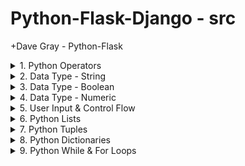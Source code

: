 # Python-Flask-Django - src

+Dave Gray - Python-Flask

<details>
<summary>1. Python Operators </summary>

# Python Operators

```py
# Assignment Operators
name = "Dave"
print(name)

# Arithmetic Operators
a = 2 + 2
b = 4 - 2
c = 24 / 5
d = 24 // 5
e = round(24 / 5)
f = 24 % 5
g = 2 ** 5

print("a", a, "b", b, "c", c, "d", d, "e", e, "f", f, "g", g)

meaning = 42
meaning += 1
print(meaning)
meaning -= 1
print(meaning)
meaning *= 10
print(meaning)
meaning /= 10
print(meaning)
meaning = round(meaning)
print(meaning)

# Comparison Operators
print(2 == 2)
print(2 != 2)
print(3 != 2)
print(10 > 2)
print(10 < 2)
print(10 >= 10)

if meaning > 10:
    print('Right on!')
else:
    print('Not today')

# Ternary Operator
print('Great!') if meaning > 10 else print('Not today')
```

<img width="1136" alt="image" src="https://github.com/omeatai/src-python-flask-django/assets/32337103/5a0fd9b7-aa1b-43a6-9f6b-93698862cb56">

# #END</details>

<details>
<summary>2. Data Type - String </summary>

# Data Type - String

[https://github.com/omeatai/src-python-flask-django/commit/786257d573dc94eea4ad0f451ed2a64fea47244c](https://github.com/omeatai/src-python-flask-django/commit/786257d573dc94eea4ad0f451ed2a64fea47244c)

```py
# String data type

# literal assignment
first = "Dave"
last = "Johnson"

print(first, type(first))
print(type(first) == str)
print(isinstance(first, str))

# constructor function
pizza = str("Pepperoni")
print(pizza, isinstance(pizza, str))

# Concatenation
fullname = first + " " + last
fullname += "!"
print(fullname)

# Casting a number to a string
decade = str(1980)
print(decade, type(decade))
statement = "I like rock music from the " + decade + "s."
print(statement)

# Multiple lines
multiline = '''
Hey, how are you?

I was just checking in.   All good?
                    - Dave
'''
print(multiline)

# Escaping special characters
sentence = 'I\'m back at work!\tHey!\n\nWhere\'s this \\located?'
print(sentence)

# String Methods
first = "Dave"
print(first)
print(first.lower())
print(first.upper())

multiline = "hey, how are you?"
print(multiline)
print(multiline.title())
print(multiline.replace("hey", "Welcome"))
print(len(multiline))
multiline += "                                        "
multiline = "                  " + multiline
print(len(multiline))
print(len(multiline.strip()))
print(len(multiline.lstrip()))
print(len(multiline.rstrip()))

# Build a menu
title = "menu".upper()
print(title.center(20, "="))
print("Coffee".ljust(16, ".") + "$1".rjust(4))
print("Muffin".ljust(16, ".") + "$2".rjust(4))
print("Cheesecake".ljust(16, ".") + "$4".rjust(4))
print("Tea".ljust(16, ".") + "$1".rjust(4))

# string index values
first = "Dave"
print(first[1])
print(first[-1])
print(first[1:-1])
print(first[1:])

# Some methods return boolean data
print(first.startswith("D"))
print(first.endswith("Z"))
```

<img width="1255" alt="image" src="https://github.com/omeatai/src-python-flask-django/assets/32337103/3338cc92-727b-42ef-8921-afd7e43f0e67">

# #END</details>

<details>
<summary>3. Data Type - Boolean </summary>

# Data Type - Boolean

[https://github.com/omeatai/src-python-flask-django/commit/a379210ee24c5a461d223e4e642654c0fa30b462](https://github.com/omeatai/src-python-flask-django/commit/a379210ee24c5a461d223e4e642654c0fa30b462)

```py
# Boolean data type
x = bool(False)
my_value = True

print(type(x))
print(isinstance(my_value, bool))

```

<img width="1255" alt="image" src="https://github.com/omeatai/src-python-flask-django/assets/32337103/397f15c1-ae2c-4dd4-90b9-979c69046bb6">

# #END</details>

<details>
<summary>4. Data Type - Numeric </summary>

# Data Type - Numeric

[https://github.com/omeatai/src-python-flask-django/commit/1586574ec08840c3a77cb2b0d93d8667af4f9ed0](https://github.com/omeatai/src-python-flask-django/commit/1586574ec08840c3a77cb2b0d93d8667af4f9ed0)

```py
# Numeric data types
import math

# integer type
price = 100
best_price = int(80.001)
print(type(price))
print(isinstance(best_price, int))

# float type
gpa = 3.28
y = float(1)
print(type(gpa))
print(isinstance(y, float))

# complex type
comp_value = 5+3j
print(type(comp_value))
print(comp_value.real)
print(comp_value.imag)

# Built-in functions for numbers
gpa = 3.28
print(abs(gpa * -1))
print(round(gpa))
print(round(gpa, 1))
print(math.pi)
print(math.sqrt(64))
print(math.ceil(gpa))
print(math.floor(gpa))

# Casting a string to a number
zipcode = "10001"
zip_value = int(zipcode)
print(type(zip_value))

```

<img width="1255" alt="image" src="https://github.com/omeatai/src-python-flask-django/assets/32337103/28ca3892-458f-498f-b3c7-6cae9a153cd1">

# #END</details>

<details>
<summary>5. User Input & Control Flow </summary>

# User Input & Control Flow

[https://github.com/omeatai/src-python-flask-django/commit/7493f2cdb60aad3ef4098079075f9d7e973dd24a](https://github.com/omeatai/src-python-flask-django/commit/7493f2cdb60aad3ef4098079075f9d7e973dd24a)

```py
import sys
import random
from enum import Enum


class RPS(Enum):
    ROCK = 1
    PAPER = 2
    SCISSORS = 3


player_choice = input(
    "Enter...\n1 for Rock,\n2 for Paper, or \n3 for Scissors:\n\n")

player = int(player_choice)

if player < 1 or player > 3:
    sys.exit("You must enter 1, 2, or 3.")

computer_choice = random.choice("123")
computer = int(computer_choice)

print("")
print(f"You chose {str(RPS(player)).replace("RPS.", "")}.")
print(f"Python chose {str(RPS(computer)).replace("RPS.", "")}.")
print("")

result = (player, computer)

if result == (1, 3) or result == (2, 1) or result == (3, 2):
    print("🥳😜 Congrats! You win!")
elif player == computer:
    print("😎 It's a tie!")
else:
    print("😡 Python wins!")

# References:
# print(RPS(2))           # RPS.PAPER
# print(RPS.ROCK)         # RPS.ROCK
# print(RPS['ROCK'])      # RPS.ROCK
# print(RPS.ROCK.value)   # 1
# sys.exit()

# value = input("Please enter a your name: ")
# print(value)

```

<img width="1255" alt="image" src="https://github.com/omeatai/src-python-flask-django/assets/32337103/81dcb299-16bc-4464-b192-0349a4bcbe7b">

# #END</details>

<details>
<summary>6. Python Lists </summary>

# Python Lists

[https://github.com/omeatai/src-python-flask-django/commit/7f68127e2a893544bf4bc3ea5913edc1d8f36a36](https://github.com/omeatai/src-python-flask-django/commit/7f68127e2a893544bf4bc3ea5913edc1d8f36a36)

```py
users = ['Dave', 'John', 'Sara']
data = ['Dave', 42, True]
empty_list = []

print("Dave" in users)
print("Dave" in data)
print("Dave" in empty_list)
print("")

print(users[0])
print(users[-2])
print("")

# FInd index of value
print(users.index('Sara'))
print("")

# Slice from List
print(users[0:2])
print(users[1:])
print(users[-3:-1])
print(users[:])
print("")

# Find length of List
print(len(data))
print("")

# Append/Extend to List
users.append('Elsa')
print(users)

users += ['Jason']
print(users)

users.extend(['Robert', 'Jimmy'])
print(users)

data = ['Alex', 'Peter']
users.extend(data)
print(users)
print("")

# Insert to List
users = ['Fred', 'John']

users.insert(0, 'Bob')
print(users)

users[2:2] = ['Eddie', 'Alex', 'Bob', 'Stewart']
print(users)

users[2:4] = ['Robert', 'JPJ']
print(users)
print("")

# Remove from List
users.remove('Bob')
print(users)

popped = users.pop()
print(users)
print(popped)

popped = users.pop(2)
print(users)
print(popped)

del users[0]
print(users)

data.clear()  # del data
print(data)
print("")

# Sort List
users = ['Bob', 'Fred', 'John']
print(users)

users[1:2] = ['eddie']
print(users)

users.sort()
print(users)

users.sort(key=str.lower)
print(users)
print("")

nums = [4, 42, 78, 1, 5]
print(nums)
nums.reverse()
print(nums)

print(sorted(nums, reverse=True))
print(nums)

# nums.sort(reverse=True)
# print(nums)

# Copy List
nums = [4, 42, 78, 1, 5]

nums_copy1 = nums.copy()
print(nums_copy1)

nums_copy2 = list(nums)
print(nums_copy2)

nums_copy3 = nums[:]
print(nums_copy3)

nums.sort()
print(nums)
print(type(nums))

my_list = list([1, "Neil", True])
print(my_list)

```

<img width="1255" alt="image" src="https://github.com/omeatai/src-python-flask-django/assets/32337103/78898673-cb21-4d34-96cf-290e38492d83">


# #END</details>

<details>
<summary>7. Python Tuples </summary>

# Python Tuples

[https://github.com/omeatai/src-python-flask-django/commit/f08b7725b409e7bb090a944e79f27d9397fb4a39](https://github.com/omeatai/src-python-flask-django/commit/f08b7725b409e7bb090a944e79f27d9397fb4a39)

```py
# Tuples

my_tuple = tuple(('Dave', 42, True))
print(my_tuple)  # ('Dave', 42, True)

another_tuple = (1, 4, 2, 8, 2, 2)
print(another_tuple)  # (1, 4, 2, 8, 2, 2)

print(type(my_tuple))  # <class 'tuple'>
print(type(another_tuple))  # <class 'tuple'>
print("")

new_list = list(my_tuple)
print(new_list)  # ['Dave', 42, True]
new_list.append('Neil')
print(new_list)  # ['Dave', 42, True, 'Neil']
new_tuple = tuple(new_list)
print(new_tuple)  # ('Dave', 42, True, 'Neil')
print("")

# unpacking Tuples
another_tuple = (1, 4, 2, 8, 2, 2)
print(another_tuple)  # (1, 4, 2, 8, 2, 2)
(one, *two, hey) = another_tuple
print(one)  # 1
print(two)  # [4, 2, 8, 2]
print(hey)  # 2
print(another_tuple.count(2))  # 3
```

<img width="1255" alt="image" src="https://github.com/omeatai/src-python-flask-django/assets/32337103/3ded761d-8492-4465-8125-03199a64a77f">

# #END</details>

<details>
<summary>8. Python Dictionaries </summary>

# Python Dictionaries

[https://github.com/omeatai/src-python-flask-django/commit/dd597e8ea24bb80f983e060984a3871638c2c4df](https://github.com/omeatai/src-python-flask-django/commit/dd597e8ea24bb80f983e060984a3871638c2c4df)

```py
# Dictionaries
band = {
    "vocals": "Plant",
    "guitar": "Page"
}
band2 = dict(vocals="Plant", guitar="Page")

print(band)  # {'vocals': 'Plant', 'guitar': 'Page'}
print(band2)  # {'vocals': 'Plant', 'guitar': 'Page'}
print(type(band))  # <class 'dict'>
print(len(band))  # 2
print("")

# Access items
print(band["vocals"])  # Plant
print(band.get("guitar"))  # Page
print("")

# list all keys
print(band.keys())  # dict_keys(['vocals', 'guitar'])
# list all values
print(band.values())  # dict_values(['Plant', 'Page'])
# list of key/value pairs as tuples
print(band.items())  # dict_items([('vocals', 'Plant'), ('guitar', 'Page')])
print("")

# verify a key exists
print("guitar" in band)  # True
print("triangle" in band)  # False
print("")

# Change and Add values
band["vocals"] = "Coverdale"
band.update({"bass": "JPJ"})
print(band)  # {'vocals': 'Coverdale', 'guitar': 'Page', 'bass': 'JPJ'}
print("")

# Remove items
print(band.pop("bass"))  # JPJ
print(band)  # {'vocals': 'Coverdale', 'guitar': 'Page'}
band["drums"] = "Borg"
print(band)  # {'vocals': 'Coverdale', 'guitar': 'Page', 'drums': 'Borg'}
print(band.popitem())  # ('drums', 'Borg')
print(band)  # {'vocals': 'Coverdale', 'guitar': 'Page'}
print("")

# Delete and clear
band["drums"] = "Bonham"
print(band)  # {'vocals': 'Coverdale', 'guitar': 'Page', 'drums': 'Bonham'}
del band["drums"]
print(band)  # {'vocals': 'Coverdale', 'guitar': 'Page'}
band2 = dict(vocals="Plant", guitar="Page")
print(band2)  # {'vocals': 'Plant', 'guitar': 'Page'}
band2.clear()
print(band2)  # {}
del band2
print("")

# Copy dictionaries
band2 = band.copy()
band2["drums"] = "Dave"
print(band)  # {'vocals': 'Coverdale', 'guitar': 'Page'}
print(band2)  # {'vocals': 'Coverdale', 'guitar': 'Page', 'drums': 'Dave'}
band3 = dict(band)
print(band3)  # {'vocals': 'Coverdale', 'guitar': 'Page'}
print("")

# Nested dictionaries

member1 = {
    "name": "Plant",
    "instrument": "vocals"
}
member2 = {
    "name": "Page",
    "instrument": "guitar"
}
band = {
    "member1": member1,
    "member2": member2
}

print(band)
# {'member1': {'name': 'Plant', 'instrument': 'vocals'}, 'member2': {'name': 'Page', 'instrument': 'guitar'}}
print(band["member1"]["name"])  # Plant
print("")

# Sets
nums = {1, 2, 3, 4}
nums2 = set((1, 2, 3, 4))

print(nums)  # {1, 2, 3, 4}
print(nums2)  # {1, 2, 3, 4}
print(type(nums))  # <class 'set'>
print(len(nums))  # 4
print("")

# No duplicate allowed
nums = {1, 2, 2, 3}
print(nums)  # {1, 2, 3}
print("")

# True is a dupe of 1, False is a dupe of zero
nums = {1, True, 2, False, 3, 4, 0}
print(nums)  # {False, 1, 2, 3, 4}
print("")

# check if a value is in a set
# but you cannot refer to an element in the set with an index position or a key
print(2 in nums)  # True
print("")

# Add a new element to a set
nums.add(8)
print(nums)  # {False, 1, 2, 3, 4, 8}

# Add elements from one set to another
# you can use update with lists, tuples, and dictionaries, too.
more_nums = {5, 6, 7}
nums.update(more_nums)
print(nums)  # {False, 1, 2, 3, 4, 5, 6, 7, 8}

# Merge two sets to create a new set
one = {1, 2, 3}
two = {5, 6, 7}
my_new_set = one.union(two)
print(my_new_set)  # {1, 2, 3, 5, 6, 7}

# Keep only the duplicates
one = {1, 2, 3}
two = {2, 3, 4}
one.intersection_update(two)
print(one)  # {2, 3}

# Keep everything except the duplicates
one = {1, 2, 3}
two = {2, 3, 4}
one.symmetric_difference_update(two)
print(one)  # {1, 4}

```

<img width="1440" alt="image" src="https://github.com/omeatai/src-python-flask-django/assets/32337103/26921db4-bfe0-487b-a372-2538c494eb90">

# #END</details>

<details>
<summary>9. Python While & For Loops </summary>

# Python While & For Loops

```py

```

```py

```

```py

```

```py

```

```py

```

# #END</details>
